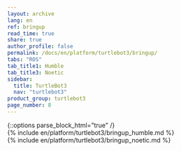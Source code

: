 ```yaml
---
layout: archive
lang: en
ref: bringup
read_time: true
share: true
author_profile: false
permalink: /docs/en/platform/turtlebot3/bringup/
tabs: "ROS"
tab_title1: Humble
tab_title3: Noetic
sidebar:
  title: TurtleBot3
  nav: "turtlebot3"
product_group: turtlebot3
page_number: 8
---
```


<style>body {counter-reset: h1 3 !important;}</style>
<div style="counter-reset: h2 4"></div>
{::options parse_block_html="true" /}

<!--[dummy Header 1]>
  <h1 id="dummy">Quick Start Guide</h1>
  <h2 id="dummy">Bring Up</h2>
  <p class="dummy_content">Wake up your TurtleBot3 using the Bringup package</p>
<![end dummy Header 1]-->

<section data-id="{{ page.tab_title1 }}" class="tab_contents">
{% include en/platform/turtlebot3/bringup_humble.md %}
</section>

<section data-id="{{ page.tab_title3 }}" class="tab_contents">
{% include en/platform/turtlebot3/bringup_noetic.md %}
</section>
